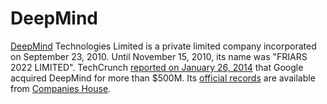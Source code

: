 # DeepMind

[DeepMind](https://deepmind.com/) Technologies Limited is a private limited company incorporated on September 23, 2010. Until November 15, 2010, its name was "FRIARS 2022 LIMITED". TechCrunch [reported on January 26, 2014](https://techcrunch.com/2014/01/26/google-deepmind/) that Google acquired DeepMind for more than $500M. Its [official records](https://beta.companieshouse.gov.uk/company/07386350) are available from [Companies House](https://www.gov.uk/government/organisations/companies-house).
